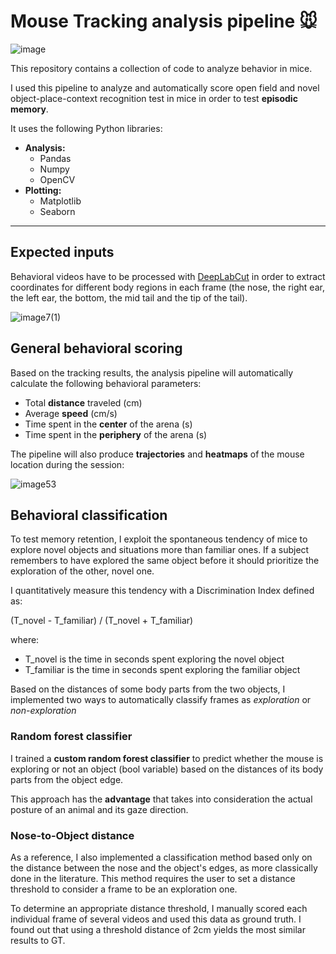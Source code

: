 # Mouse Tracking analysis pipeline 🐭

![image](https://user-images.githubusercontent.com/39329654/190141860-e2b390ab-eaeb-4f9a-b0bd-56c53eed8ffd.png)

This repository contains a collection of code to analyze behavior in mice.

I used this pipeline to analyze and automatically score open field and novel object-place-context recognition test in mice in order to test **episodic memory**.

It uses the following Python libraries:

- **Analysis:**
  - Pandas
  - Numpy
  - OpenCV
- **Plotting:**
  - Matplotlib
  - Seaborn

---

## Expected inputs

Behavioral videos have to be processed with [DeepLabCut](https://github.com/DeepLabCut/DeepLabCut) in order to extract coordinates for different body regions in each frame (the nose, the right ear, the left ear, the bottom, the mid tail and the tip of the tail).

![image7(1)](https://user-images.githubusercontent.com/39329654/190140101-2f009568-5188-4c5a-9b95-da4f758b0745.gif)

## General behavioral scoring

Based on the tracking results, the analysis pipeline will automatically calculate the following behavioral parameters:

- Total **distance** traveled (cm)
- Average **speed** (cm/s)
- Time spent in the **center** of the arena (s)
- Time spent in the **periphery** of the arena (s)

The pipeline will also produce **trajectories** and **heatmaps** of the mouse location during the session:

![image53](https://user-images.githubusercontent.com/39329654/190144950-05b06f9f-7256-41de-bdbf-2016f18a3cd2.png)

## Behavioral classification

To test memory retention, I exploit the spontaneous tendency of mice to explore novel objects and situations more than familiar ones. If a subject remembers to have explored the same object before it should prioritize the exploration of the other, novel one.

I quantitatively measure this tendency with a Discrimination Index defined as:

(T_novel - T_familiar) / (T_novel + T_familiar)

where:

- T_novel is the time in seconds spent exploring the novel object
- T_familiar is the time in seconds spent exploring the familiar object

Based on the distances of some body parts from the two objects, I implemented two ways to automatically classify frames as *exploration* or *non-exploration*

### Random forest classifier

I trained a **custom random forest classifier** to predict whether the mouse is exploring or not an object (bool variable) based on the distances of its body parts from the object edge.

This approach has the **advantage** that takes into consideration the actual posture of an animal and its gaze direction.

### Nose-to-Object distance

As a reference, I also implemented a classification method based only on the distance between the nose and the object's edges, as more classically done in the literature. This method requires the user to set a distance threshold to consider a frame to be an exploration one.

To determine an appropriate distance threshold, I manually scored each individual frame of several videos and used this data as ground truth. I found out that using a threshold distance of 2cm yields the most similar results to GT.
